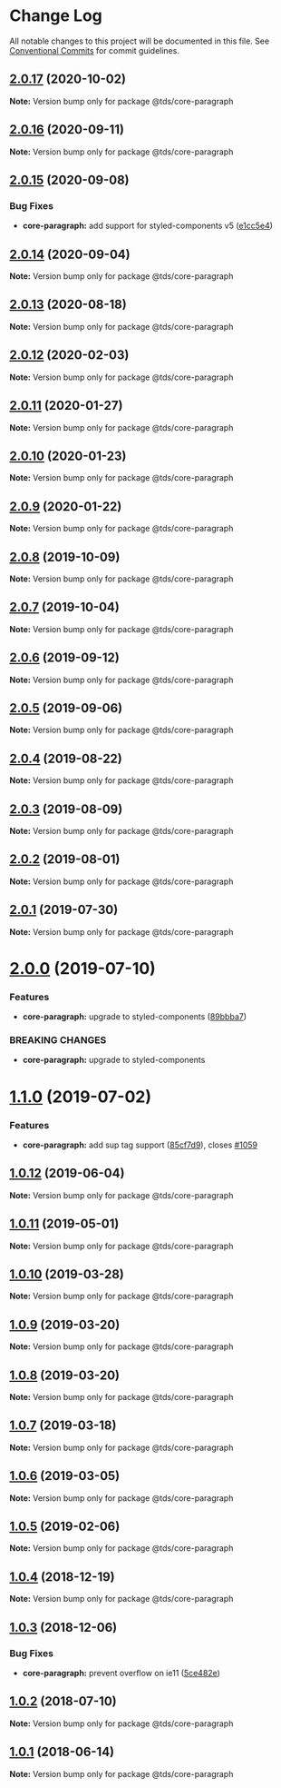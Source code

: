 # Change Log

All notable changes to this project will be documented in this file.
See [Conventional Commits](https://conventionalcommits.org) for commit guidelines.

## [2.0.17](https://github.com/telusdigital/tds/compare/@tds/core-paragraph@2.0.16...@tds/core-paragraph@2.0.17) (2020-10-02)

**Note:** Version bump only for package @tds/core-paragraph





## [2.0.16](https://github.com/telusdigital/tds/compare/@tds/core-paragraph@2.0.15...@tds/core-paragraph@2.0.16) (2020-09-11)

**Note:** Version bump only for package @tds/core-paragraph





## [2.0.15](https://github.com/telusdigital/tds/compare/@tds/core-paragraph@2.0.14...@tds/core-paragraph@2.0.15) (2020-09-08)


### Bug Fixes

* **core-paragraph:** add support for styled-components v5 ([e1cc5e4](https://github.com/telusdigital/tds/commit/e1cc5e44cd0660ca08c95c3aa31463a305aa6944))





## [2.0.14](https://github.com/telusdigital/tds/compare/@tds/core-paragraph@2.0.13...@tds/core-paragraph@2.0.14) (2020-09-04)

**Note:** Version bump only for package @tds/core-paragraph





## [2.0.13](https://github.com/telusdigital/tds/compare/@tds/core-paragraph@2.0.12...@tds/core-paragraph@2.0.13) (2020-08-18)

**Note:** Version bump only for package @tds/core-paragraph





## [2.0.12](https://github.com/telusdigital/tds/compare/@tds/core-paragraph@2.0.11...@tds/core-paragraph@2.0.12) (2020-02-03)

**Note:** Version bump only for package @tds/core-paragraph





## [2.0.11](https://github.com/telusdigital/tds/compare/@tds/core-paragraph@2.0.10...@tds/core-paragraph@2.0.11) (2020-01-27)

**Note:** Version bump only for package @tds/core-paragraph





## [2.0.10](https://github.com/telusdigital/tds/compare/@tds/core-paragraph@2.0.9...@tds/core-paragraph@2.0.10) (2020-01-23)

**Note:** Version bump only for package @tds/core-paragraph





## [2.0.9](https://github.com/telusdigital/tds/compare/@tds/core-paragraph@2.0.8...@tds/core-paragraph@2.0.9) (2020-01-22)

**Note:** Version bump only for package @tds/core-paragraph





## [2.0.8](https://github.com/telusdigital/tds/compare/@tds/core-paragraph@2.0.7...@tds/core-paragraph@2.0.8) (2019-10-09)

**Note:** Version bump only for package @tds/core-paragraph





## [2.0.7](https://github.com/telusdigital/tds/compare/@tds/core-paragraph@2.0.6...@tds/core-paragraph@2.0.7) (2019-10-04)

**Note:** Version bump only for package @tds/core-paragraph





## [2.0.6](https://github.com/telusdigital/tds/compare/@tds/core-paragraph@2.0.5...@tds/core-paragraph@2.0.6) (2019-09-12)

**Note:** Version bump only for package @tds/core-paragraph





## [2.0.5](https://github.com/telusdigital/tds/compare/@tds/core-paragraph@2.0.4...@tds/core-paragraph@2.0.5) (2019-09-06)

**Note:** Version bump only for package @tds/core-paragraph





## [2.0.4](https://github.com/telusdigital/tds/compare/@tds/core-paragraph@2.0.3...@tds/core-paragraph@2.0.4) (2019-08-22)

**Note:** Version bump only for package @tds/core-paragraph





## [2.0.3](https://github.com/telusdigital/tds/compare/@tds/core-paragraph@2.0.2...@tds/core-paragraph@2.0.3) (2019-08-09)

**Note:** Version bump only for package @tds/core-paragraph





## [2.0.2](https://github.com/telusdigital/tds/compare/@tds/core-paragraph@2.0.1...@tds/core-paragraph@2.0.2) (2019-08-01)

**Note:** Version bump only for package @tds/core-paragraph





## [2.0.1](https://github.com/telusdigital/tds/compare/@tds/core-paragraph@2.0.0...@tds/core-paragraph@2.0.1) (2019-07-30)

**Note:** Version bump only for package @tds/core-paragraph





# [2.0.0](https://github.com/telusdigital/tds/compare/@tds/core-paragraph@1.1.0...@tds/core-paragraph@2.0.0) (2019-07-10)


### Features

* **core-paragraph:** upgrade to styled-components ([89bbba7](https://github.com/telusdigital/tds/commit/89bbba7))


### BREAKING CHANGES

* **core-paragraph:** upgrade to styled-components





# [1.1.0](https://github.com/telusdigital/tds/compare/@tds/core-paragraph@1.0.12...@tds/core-paragraph@1.1.0) (2019-07-02)


### Features

* **core-paragraph:** add sup tag support ([85cf7d9](https://github.com/telusdigital/tds/commit/85cf7d9)), closes [#1059](https://github.com/telusdigital/tds/issues/1059)





## [1.0.12](https://github.com/telusdigital/tds/compare/@tds/core-paragraph@1.0.11...@tds/core-paragraph@1.0.12) (2019-06-04)

**Note:** Version bump only for package @tds/core-paragraph

## [1.0.11](https://github.com/telusdigital/tds/compare/@tds/core-paragraph@1.0.10...@tds/core-paragraph@1.0.11) (2019-05-01)

**Note:** Version bump only for package @tds/core-paragraph

## [1.0.10](https://github.com/telusdigital/tds/compare/@tds/core-paragraph@1.0.9...@tds/core-paragraph@1.0.10) (2019-03-28)

**Note:** Version bump only for package @tds/core-paragraph

## [1.0.9](https://github.com/telusdigital/tds/compare/@tds/core-paragraph@1.0.8...@tds/core-paragraph@1.0.9) (2019-03-20)

**Note:** Version bump only for package @tds/core-paragraph

## [1.0.8](https://github.com/telusdigital/tds/compare/@tds/core-paragraph@1.0.7...@tds/core-paragraph@1.0.8) (2019-03-20)

**Note:** Version bump only for package @tds/core-paragraph

## [1.0.7](https://github.com/telusdigital/tds/compare/@tds/core-paragraph@1.0.6...@tds/core-paragraph@1.0.7) (2019-03-18)

**Note:** Version bump only for package @tds/core-paragraph

## [1.0.6](https://github.com/telusdigital/tds/compare/@tds/core-paragraph@1.0.5...@tds/core-paragraph@1.0.6) (2019-03-05)

**Note:** Version bump only for package @tds/core-paragraph

## [1.0.5](https://github.com/telusdigital/tds/compare/@tds/core-paragraph@1.0.4...@tds/core-paragraph@1.0.5) (2019-02-06)

**Note:** Version bump only for package @tds/core-paragraph

<a name="1.0.4"></a>

## [1.0.4](https://github.com/telusdigital/tds/compare/@tds/core-paragraph@1.0.3...@tds/core-paragraph@1.0.4) (2018-12-19)

**Note:** Version bump only for package @tds/core-paragraph

<a name="1.0.3"></a>

## [1.0.3](https://github.com/telusdigital/tds/compare/@tds/core-paragraph@1.0.2...@tds/core-paragraph@1.0.3) (2018-12-06)

### Bug Fixes

- **core-paragraph:** prevent overflow on ie11 ([5ce482e](https://github.com/telusdigital/tds/commit/5ce482e))

<a name="1.0.2"></a>

## [1.0.2](https://github.com/telusdigital/tds/compare/@tds/core-paragraph@1.0.1...@tds/core-paragraph@1.0.2) (2018-07-10)

**Note:** Version bump only for package @tds/core-paragraph

<a name="1.0.1"></a>

## [1.0.1](https://github.com/telusdigital/tds/compare/@tds/core-paragraph@1.0.0...@tds/core-paragraph@1.0.1) (2018-06-14)

**Note:** Version bump only for package @tds/core-paragraph
